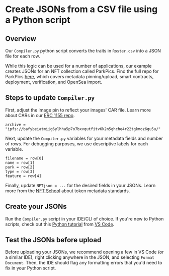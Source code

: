 # Create JSONs from a CSV file using a Python script

## Overview

Our `Compiler.py` python script converts the traits in `Roster.csv` into a JSON file for each row.

While this logic can be used for a number of applications, our example creates JSONs for an NFT collection called ParkPics. Find the full repo for ParkPics [here](https://github.com/alxrnz2/ERC1155-with-EIP2981-for-OpenSea), which covers metadata pinning/upload, smart contracts, deployment, verification, and OpenSea import.

## Steps to update `Compiler.py`

First, adjust the image pin to reflect your images' CAR file. Learn more about CARs in our [ERC 1155 repo](https://github.com/alxrnz2/ERC1155-with-EIP2981-for-OpenSea#1-pinupload-token-metadata).

```
archive = "ipfs://bafybeiatmiig6ylhha5p7o7bxvqutfitv6k2n5ghche4r22tgkmoz6gu5u/"
```

Next, update the `Compiler.py` variables for your metadata fields and number of rows. For debugging purposes, we use descriptive labels for each variable.

```
filename = row[0]
name = row[1]
park = row[2]
type = row[3]
feature = row[4]
```

Finally, update `NFTjson = ...` for the desired fields in your JSONs. Learn more from the [NFT School](http://nftschool.dev.ipns.localhost:8080/reference/metadata-schemas/) about token metadata standards.

## Create your JSONs

Run the `Compiler.py` script in your IDE/CLI of choice. If you're new to Python scripts, check out this [Python tutorial](https://code.visualstudio.com/docs/python/python-tutorial) from [VS Code](https://code.visualstudio.com/).

## Test the JSONs before upload

Before uploading your JSONs, we recommend opening a few in VS Code (or a similar IDE), right clicking anywhere in the JSON, and selecting `Format Document`. Then, the IDE should flag any formatting errors that you'd need to fix in your Python script.
